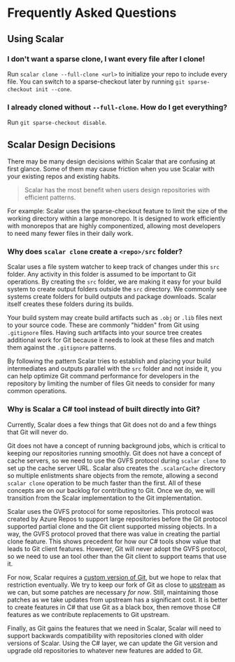 Frequently Asked Questions
==========================

Using Scalar
------------

### I don't want a sparse clone, I want every file after I clone!

Run `scalar clone --full-clone <url>` to initialize your repo to include
every file. You can switch to a sparse-checkout later by running
`git sparse-checkout init --cone`.

### I already cloned without `--full-clone`. How do I get everything?

Run `git sparse-checkout disable`.

Scalar Design Decisions
-----------------------

There may be many design decisions within Scalar that are confusing at first
glance. Some of them may cause friction when you use Scalar with your existing
repos and existing habits.

> Scalar has the most benefit when users design repositories
> with efficient patterns.

For example: Scalar uses the sparse-checkout feature to limit the size of the
working directory within a large monorepo. It is designed to work efficiently
with monorepos that are highly componentized, allowing most developers to
need many fewer files in their daily work.

### Why does `scalar clone` create a `<repo>/src` folder?

Scalar uses a file system watcher to keep track of changes under this `src` folder.
Any activity in this folder is assumed to be important to Git operations. By
creating the `src` folder, we are making it easy for your build system to
create output folders outside the `src` directory. We commonly see systems
create folders for build outputs and package downloads. Scalar itself creates
these folders during its builds.

Your build system may create build artifacts such as `.obj` or `.lib` files
next to your source code. These are commonly "hidden" from Git using
`.gitignore` files. Having such artifacts into your source tree creates
additional work for Git because it needs to look at these files and match them
against the `.gitignore` patterns.

By following the pattern Scalar tries to establish and placing your build
intermediates and outputs parallel with the `src` folder and not inside it,
you can help optimize Git command performance for developers in the repository
by limiting the number of files Git needs to consider for many common
operations.

### Why is Scalar a C# tool instead of built directly into Git?

Currently, Scalar does a few things that Git does not do and a few
things that Git will never do.

Git does not have a concept of running background jobs, which is critical to
keeping our repositories running smoothly. Git does not have a concept of
cache servers, so we need to use the GVFS protocol during `scalar clone` to
set up the cache server URL. Scalar also creates the `.scalarCache` directory
so multiple enlistments share objects from the remote, allowing a second
`scalar clone` operation to be much faster than the first. All of these concepts
are on our backlog for contributing to Git. Once we do, we will transition
from the Scalar implementation to the Git implementation.

Scalar uses the GVFS protocol for some repositories. This protocol was created
by Azure Repos to support large repositories before the Git protocol supported
partial clone and the Git client supported missing objects. In a way, the GVFS
protocol proved that there was value in creating the partial clone feature.
This shows precedent for how our C# tools show value that leads to Git client
features. However, Git will never adopt the GVFS protocol, so we need to use
an tool other than the Git client to support teams that use it.

For now, Scalar requires a
[custom version of Git](https://github.com/microsoft/git), but we hope to relax
that restriction eventually.
We try to keep our fork of Git as close to [upstream](https://github.com/git-for-windows/git)
as we can, but some patches are necessary _for now_. Still, maintaining those
patches as we take updates from upstream has a significant cost. It is better
to create features in C# that use Git as a black box, then remove those C#
features as we contribute replacements to Git upstream.

Finally, as Git gains the features that we need in Scalar, Scalar will need to
support backwards compatibility with repositories cloned with older versions of
Scalar. Using the C# layer, we can update the Git version and upgrade old
repositories to whatever new features are added to Git.

